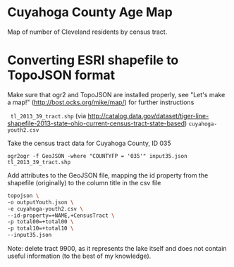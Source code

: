 Cuyahoga County Age Map
====================

Map of number of Cleveland residents by census tract. 


# Converting ESRI shapefile to TopoJSON format

Make sure that ogr2 and TopoJSON are installed properly, see "Let's make a map!" (http://bost.ocks.org/mike/map/) for further instructions



 ``` tl_2013_39_tract.shp``` (via http://catalog.data.gov/dataset/tiger-line-shapefile-2013-state-ohio-current-census-tract-state-based)
 ``` cuyahoga-youth2.csv ``` 
  
Take the census tract data for Cuyahoga County, ID 035

``` ogr2ogr -f GeoJSON -where "COUNTYFP = '035'" input35.json tl_2013_39_tract.shp ```

Add attributes to the GeoJSON file, mapping the id property from the shapefile (originally) to the column title in the csv file

```bash 
topojson \
-o outputYouth.json \
-e cuyahoga-youth2.csv \
--id-property=+NAME,+CensusTract \
-p total00=+total00 \
-p total10=+total10 \
--input35.json 
```

Note: delete tract 9900, as it represents the lake itself and does not contain useful information (to the best of my knowledge).

